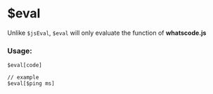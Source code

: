 # $eval

Unlike `$jsEval`, `$eval` will only evaluate the function of **whatscode.js**

### **Usage:**

```
$eval[code]

// example
$eval[$ping ms]
```

